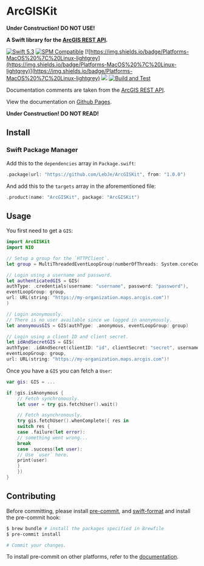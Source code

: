 # ArcGISKit

**Under Construction! DO NOT USE!**

**A Swift library for the [ArcGIS REST API](https://developers.arcgis.com/rest/).**

[![Swift 5.3](https://img.shields.io/badge/Swift-5.3-brightgreen?logo=swift)](https://swift.org)
[![SPM Compatible](https://img.shields.io/badge/SPM-compatible-brightgreen.svg)](https://swift.org/package-manager)
[![https://img.shields.io/badge/Platforms-MacOS%20%7C%20Linux-lightgrey](https://img.shields.io/badge/Platforms-MacOS%20%7C%20Linux-lightgrey)](https://img.shields.io/badge/Platforms-MacOS%20%7C%20Linux-lightgrey)
[![](https://img.shields.io/github/v/tag/LebJe/ArcGISKit)](https://github.com/LebJe/ArcGISKit/releases)
[![Build and Test](https://github.com/LebJe/ArcGISKit/workflows/Build%20and%20Test/badge.svg)](https://github.com/LebJe/ArcGISKit/actions?query=workflow%3A%22Build+and+Test%22)

Documentation comments are taken from the [ArcGIS REST API](https://developers.arcgis.com/rest/).

View the documentation on [Github Pages](https://lebje.github.io/ArcGISKit/).

**Under Construction! DO NOT READ!**

## Install
### Swift Package Manager
Add this to the `dependencies` array in `Package.swift`:

```swift
.package(url: "https://github.com/LebJe/ArcGISKit", from: "1.0.0")
```

And add this to the `targets` array in the aforementioned file:

```swift
.product(name: "ArcGISKit", package: "ArcGISKit")
```

## Usage

You first need to get a `GIS`:

```swift
import ArcGISKit
import NIO

// Setup a group for the `HTTPClient`.
let group = MultiThreadedEventLoopGroup(numberOfThreads: System.coreCount)

// Login using a username and password.
let authenticatedGIS = GIS(
authType: .credentials(username: "username", password: "password"), 
eventLoopGroup: group, 
url: URL(string: "https://my-organization.maps.arcgis.com")!
)

// Login anonymously.
// There is no user available since we logged in anonymously.
let anonymousGIS = GIS(authType: .anonymous, eventLoopGroup: group)

// Login using a client ID and client secret.
let idAndSecretGIS = GIS(
authType: .idAndSecret(clientID: "id", clientSecret: "secret", username: "username"),
eventLoopGroup: group,
url: URL(string: "https://my-organization.maps.arcgis.com")!
```

Once you have a `GIS` you can fetch a `User`:

```swift
var gis: GIS = ...

if !gis.isAnonymous {
	// Fetch synchronously.
	let user = try gis.fetchUser().wait()

	// Fetch asynchronously.
	try gis.fetchUser().whenComplete({ res in
	switch res {
	case .failure(let error):
	// something went wrong...
	break
	case .success(let user):
	// Use `user` here.
	print(user)
	}
	})	
}
```

## Contributing
Before committing, please install [pre-commit](https://pre-commit.com), and [swift-format](https://github.com/nicklockwood/SwiftFormat) and install the pre-commit hook:
```bash
$ brew bundle # install the packages specified in Brewfile
$ pre-commit install

# Commit your changes.
```

To install pre-commit on other platforms, refer to the [documentation](https://pre-commit.com/#install).